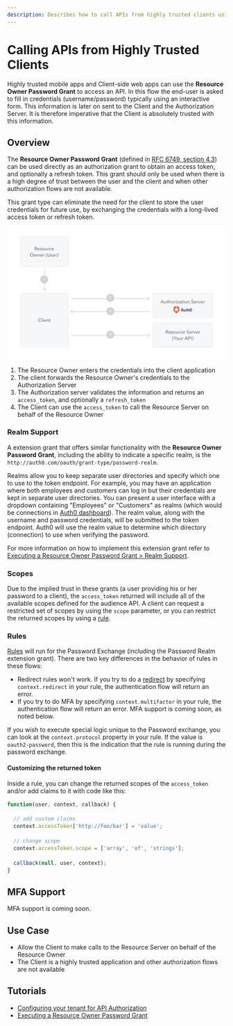 ```yaml
---
description: Describes how to call APIs from highly trusted clients using the Resource Owner Password Grant.
---
```


# Calling APIs from Highly Trusted Clients

Highly trusted mobile apps and Client-side web apps can use the **Resource Owner Password Grant** to access an API. In this flow the end-user is asked to fill in credentials (username/password) typically using an interactive form. This information is later on sent to the Client and the Authorization Server. It is therefore imperative that the Client is absolutely trusted with this information.

## Overview

The **Resource Owner Password Grant** (defined in [RFC 6749, section 4.3](https://tools.ietf.org/html/rfc6749#section-4.3)) can be used directly as an authorization grant to obtain an access token, and optionally a refresh token. This grant should only be used when there is a high degree of trust between the user and the client and when other authorization flows are not available.

This grant type can eliminate the need for the client to store the user credentials for future use, by exchanging the credentials with a long-lived access token or refresh token.

![Resource Owner Password Grant](/media/articles/api-auth/password-grant.png)

 1. The Resource Owner enters the credentials into the client application
 2. The client forwards the Resource Owner's credentials to the Authorization Server
 3. The Authorization server validates the information and returns an `access_token`, and optionally a `refresh_token`
 4. The Client can use the `access_token` to call the Resource Server on behalf of the Resource Owner

### Realm Support

A extension grant that offers similar functionality with the **Resource Owner Password Grant**, including the ability to indicate a specific realm, is the `http://auth0.com/oauth/grant-type/password-realm`.

Realms allow you to keep separate user directories and specify which one to use to the token endpoint. For example, you may have an application where both employees and customers can log in but their credentials are kept in separate user directories. You can present a user interface with a dropdown containing "Employees" or "Customers" as realms (which would be connections in [Auth0 dashboard](${manage_url})). The realm value, along with the username and password credentials, will be submitted to the token endpoint. Auth0 will use the realm value to determine which directory (connection) to use when verifying the password.

For more information on how to implement this extension grant refer to [Executing a Resource Owner Password Grant > Realm Support](/api-auth/tutorials/password-grant#realm-support).

### Scopes

Due to the implied trust in these grants (a user providing his or her password to a client), the `access_token` returned will include all of the available scopes defined for the audience API. A client can request a restricted set of scopes by using the `scope` parameter, or you can restrict the returned scopes by using a [rule](#customizing-the-returned-token).

### Rules

[Rules](/rules) will run for the Password Exchange (including the Password Realm extension grant). There are two key differences in the behavior of rules in these flows:

- Redirect rules won't work. If you try to do a [redirect](/rules/redirect) by specifying `context.redirect` in your rule, the authentication flow will return an error.
- If you try to do MFA by specifying `context.multifactor` in your rule, the authentication flow will return an error. MFA support is coming soon, as noted below.

If you wish to execute special logic unique to the Password exchange, you can look at the `context.protocol` property in your rule. If the value is `oauth2-password`, then this is the indication that the rule is running during the password exchange.

#### Customizing the returned token

Inside a rule, you can change the returned scopes of the `access_token` and/or add claims to it with code like this:

```javascript
function(user, context, callback) {
  
  // add custom claims
  context.accessToken['http://foo/bar'] = 'value';
  
  // change scope
  context.accessToken.scope = ['array', 'of', 'strings'];
  
  callback(null, user, context);
}

```

## MFA Support

MFA support is coming soon.

## Use Case

- Allow the Client to make calls to the Resource Server on behalf of the Resource Owner
- The Client is a highly trusted application and other authorization flows are not available

## Tutorials

 - [Configuring your tenant for API Authorization](/api-auth/tutorials/configuring-tenant-for-api-auth)
 - [Executing a Resource Owner Password Grant](/api-auth/tutorials/password-grant)
